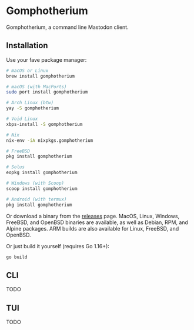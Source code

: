 # Gomphotherium

Gomphotherium, a command line Mastodon client.

## Installation

Use your fave package manager:

```bash
# macOS or Linux
brew install gomphotherium

# macOS (with MacPorts)
sudo port install gomphotherium

# Arch Linux (btw)
yay -S gomphotherium

# Void Linux
xbps-install -S gomphotherium

# Nix
nix-env -iA nixpkgs.gomphotherium

# FreeBSD
pkg install gomphotherium

# Solus
eopkg install gomphotherium

# Windows (with Scoop)
scoop install gomphotherium

# Android (with termux)
pkg install gomphotherium
```

Or download a binary from the [releases][releases] page. MacOS, Linux, Windows,
FreeBSD, and OpenBSD binaries are available, as well as Debian, RPM, and Alpine
packages. ARM builds are also available for Linux, FreeBSD, and OpenBSD.

Or just build it yourself (requires Go 1.16+):

```bash
go build
```

[releases]: https://github.com/mrusme/gomphotherium/releases

## CLI

TODO

## TUI

TODO
